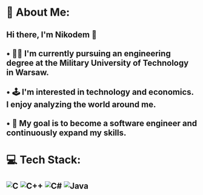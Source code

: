 # 💫 About Me:
## Hi there, I'm Nikodem 👋<br><br> • 👨‍🎓 I'm currently pursuing an engineering degree at the Military University of Technology in Warsaw.<br><br> • 🕹 I'm interested in technology and economics. I enjoy analyzing the world around me.<br><br> • 🎯 My goal is to become a software engineer and continuously expand my skills.


# 💻 Tech Stack:
![C](https://img.shields.io/badge/c-%2300599C.svg?style=for-the-badge&logo=c&logoColor=white) ![C++](https://img.shields.io/badge/c++-%2300599C.svg?style=for-the-badge&logo=c%2B%2B&logoColor=white) ![C#](https://img.shields.io/badge/c%23-%23239120.svg?style=for-the-badge&logo=csharp&logoColor=white) ![Java](https://img.shields.io/badge/java-%23ED8B00.svg?style=for-the-badge&logo=openjdk&logoColor=white)
---

<!-- Proudly created with GPRM ( https://gprm.itsvg.in ) -->

